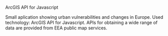 ArcGIS API for Javascript

Small aplication showing urban vulnerabilities and changes in Europe.
Used technology: ArcGIS API for Javascript.
APIs for obtaining a wide range of data are provided from EEA public map services.
